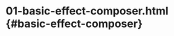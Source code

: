 # 01-basic-effect-composer.html {#basic-effect-composer}

<Example filename="01-basic-effect-composer" />

